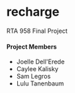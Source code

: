 # recharge
RTA 958 Final Project
<br>
#### Project Members
<ul>
<li>Joelle Dell'Erede</li>
<li>Caylee Kalisky</li>
<li>Sam Legros</li>
<li>Lulu Tanenbaum</li>
</ul>
